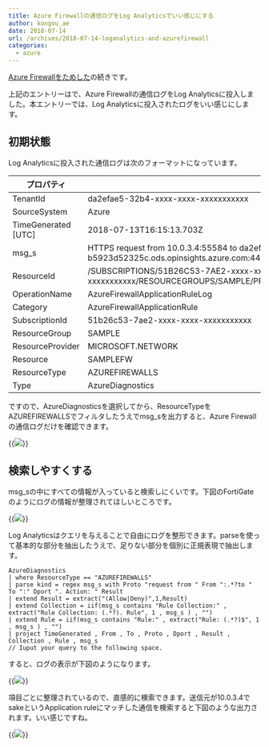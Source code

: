 ```yaml
---
title: Azure Firewallの通信ログをLog Analyticsでいい感じにする
author: kongou_ae
date: 2018-07-14
url: /archives/2018-07-14-loganalytics-and-azurefirewall
categories:
  - azure
---
```


[Azure Firewallをためした](https://aimless.jp/blog/archives/2018-07-14-jit-azurefirewall/)の続きです。

上記のエントリーはで、Azure Firewallの通信ログをLog Analyticsに投入しました。本エントリーでは、Log Analyticsに投入されたログをいい感じにします。

## 初期状態

Log Analyticsに投入された通信ログは次のフォーマットになっています。

| プロパティ | サンプル | 
|-----------|--------------------|
|TenantId | da2efae5-32b4-xxxx-xxxx-xxxxxxxxxxx|
|SourceSystem|Azure|
|TimeGenerated [UTC]|2018-07-13T16:15:13.703Z|
|msg_s|HTTPS request from 10.0.3.4:55584 to da2efae5-32b4-44e1-815d-b5923d52325c.ods.opinsights.azure.com:443. Action: Deny. No rule matched. Proceeding with default action|
|ResourceId|/SUBSCRIPTIONS/51B26C53-7AE2-xxxx-xxxx-xxxxxxxxxxx/RESOURCEGROUPS/SAMPLE/PROVIDERS/MICROSOFT.NETWORK/AZUREFIREWALLS/SAMPLEFW|
|OperationName|AzureFirewallApplicationRuleLog|
|Category|AzureFirewallApplicationRule|
|SubscriptionId|51b26c53-7ae2-xxxx-xxxx-xxxxxxxxxxx|
|ResourceGroup|SAMPLE|
|ResourceProvider|MICROSOFT.NETWORK|
|Resource|SAMPLEFW|
|ResourceType|AZUREFIREWALLS|
|Type|AzureDiagnostics|

ですので、AzureDiagnosticsを選択してから、ResourceTypeをAZUREFIREWALLSでフィルタしたうえでmsg_sを出力すると、Azure Firewallの通信ログだけを確認できます。

{{<img src="./../../images/2018-0714-020.png">}}

## 検索しやすくする

msg_sの中にすべての情報が入っていると検索しにくいです。下図のFortiGateのようにログの情報が整理されてほしいところです。

{{<img src="./../../images/2018-0714-021.png">}}

Log Analyticsはクエリを与えることで自由にログを整形できます。parseを使って基本的な部分を抽出したうえで、足りない部分を個別に正規表現で抽出します。

```
AzureDiagnostics
| where ResourceType == "AZUREFIREWALLS"
| parse kind = regex msg_s with Proto "request from " From ":.*?to " To ":" Dport ". Action: " Result
| extend Result = extract("(Allow|Deny)",1,Result)
| extend Collection = iif(msg_s contains "Rule Collection:" , extract("Rule Collection: (.*?). Rule", 1 , msg_s ) , "")
| extend Rule = iif(msg_s contains "Rule:" , extract("Rule: (.*?)$", 1 , msg_s ) , "")
| project TimeGenerated , From , To , Proto , Dport , Result , Collection , Rule , msg_s 
// Iuput your query to the following space.
```

すると、ログの表示が下図のようになります。

{{<img src="./../../images/2018-0714-022.png">}}

項目ごとに整理されているので、直感的に検索できます。送信元が10.0.3.4でsakeというApplication ruleにマッチした通信を検索すると下図のような出力されます。いい感じですね。

{{<img src="./../../images/2018-0714-023.png">}}
